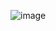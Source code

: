 ![image](https://github.com/ilrexho2011/Project-EULER-Possible-Solutions-Problems-401_to_500/assets/61479363/2e4dce1d-0aa1-4725-bb84-9ce9ed14250f)

